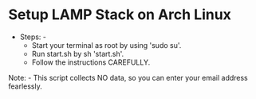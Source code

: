 # Setup LAMP Stack on Arch Linux
* Steps: -
  * Start your terminal as root by using 'sudo su'.
  * Run start.sh by sh 'start.sh'.
  * Follow the instructions CAREFULLY.

Note: - This script collects NO data, so you can enter your email address fearlessly.
